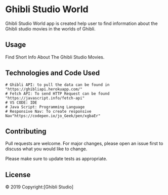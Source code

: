# Ghibli Studio World

Ghibli Studio World app is created help user to find information about the Ghibli studio movies in the worlds of Ghibli.

## Usage

Find Short Info About The Ghibli Studio Movies.

## Technologies and Code Used

```
# Ghibli API: to pull the data can be found in  "https://ghibliapi.herokuapp.com/"
# Fetch API: To send HTTP Request can be found "https://javascript.info/fetch-api"
# VS CODE: IDE
# Java Script: Programming Language
# Responsive Nav: To create responsive Nav"https://codepen.io/jo_Geek/pen/xgbaEr"

```

## Contributing
Pull requests are welcome. For major changes, please open an issue first to discuss what you would like to change.

Please make sure to update tests as appropriate.

## License
© 2019 Copyright:[Ghibli Studio]